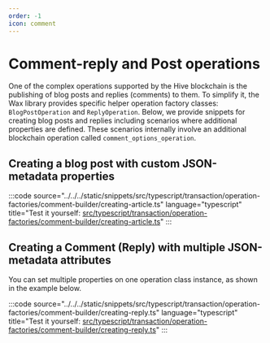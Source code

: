 ```yaml
---
order: -1
icon: comment
---
```


# Comment-reply and Post operations

One of the complex operations supported by the Hive blockchain is the publishing of blog posts and replies (comments) to them. To simplify it, the Wax library provides specific helper operation factory classes: `BlogPostOperation` and `ReplyOperation`. Below, we provide snippets for creating blog posts and replies including scenarios where additional properties are defined. These scenarios internally involve an additional blockchain operation called `comment_options_operation`.

## Creating a blog post with custom JSON-metadata properties

:::code source="../../../static/snippets/src/typescript/transaction/operation-factories/comment-builder/creating-article.ts" language="typescript" title="Test it yourself: [src/typescript/transaction/operation-factories/comment-builder/creating-article.ts](https://stackblitz.com/github/openhive-network/wax-doc-snippets?file=src%2Ftypescript%2Ftransaction%2Foperation-factories%2Fcomment-builder%2Fcreating-article.ts&startScript=test-transaction-operation-factories-creating-article)" :::

## Creating a Comment (Reply) with multiple JSON-metadata attributes

You can set multiple properties on one operation class instance, as shown in the example below.

:::code source="../../../static/snippets/src/typescript/transaction/operation-factories/comment-builder/creating-reply.ts" language="typescript" title="Test it yourself: [src/typescript/transaction/operation-factories/comment-builder/creating-reply.ts](https://stackblitz.com/github/openhive-network/wax-doc-snippets?file=src%2Ftypescript%2Ftransaction%2Foperation-factories%2Fcomment-builder%2Fcreating-reply.ts&startScript=test-transaction-operation-factories-creating-reply)" :::
